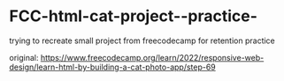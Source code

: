 # FCC-html-cat-project--practice-
trying to recreate small project from freecodecamp for retention practice


original: https://www.freecodecamp.org/learn/2022/responsive-web-design/learn-html-by-building-a-cat-photo-app/step-69

